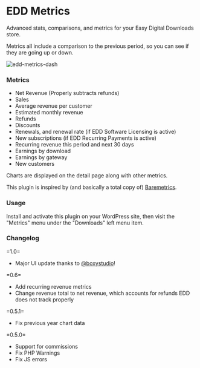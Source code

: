 # EDD Metrics

Advanced stats, comparisons, and metrics for your Easy Digital Downloads store.

Metrics all include a comparison to the previous period, so you can see if they are going up or down.

![edd-metrics-dash](https://cloud.githubusercontent.com/assets/5324977/18067613/60e01746-6df2-11e6-85f0-4a4ba8c233e6.png)

### Metrics

- Net Revenue (Properly subtracts refunds)
- Sales
- Average revenue per customer
- Estimated monthly revenue
- Refunds
- Discounts
- Renewals, and renewal rate (if EDD Software Licensing is active)
- New subscriptions (if EDD Recurring Payments is active)
- Recurring revenue this period and next 30 days
- Earnings by download
- Earnings by gateway
- New customers

Charts are displayed on the detail page along with other metrics.

This plugin is inspired by (and basically a total copy of) [Baremetrics](https://baremetrics.com/).

### Usage

Install and activate this plugin on your WordPress site, then visit the "Metrics" menu under the "Downloads" left menu item.

### Changelog

=1.0=

* Major UI update thanks to [@boxystudio](https://github.com/boxystudio)!

=0.6=

* Add recurring revenue metrics
* Change revenue total to net revenue, which accounts for refunds EDD does not track properly

=0.5.1=

* Fix previous year chart data

=0.5.0=

* Support for commissions
* Fix PHP Warnings
* Fix JS errors